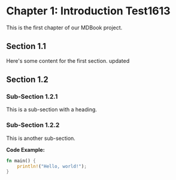 # Chapter 1: Introduction Test1613

This is the first chapter of our MDBook project.

## Section 1.1

Here's some content for the first section. updated

## Section 1.2

### Sub-Section 1.2.1

This is a sub-section with a heading.

### Sub-Section 1.2.2

This is another sub-section.

**Code Example:**

```rust
fn main() {
    println!("Hello, world!");
}
```

